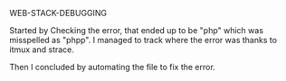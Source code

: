 WEB-STACK-DEBUGGING

Started by Checking the error, that ended up to be "php" which was misspelled as "phpp".
I managed to track where the error was thanks to itmux and strace.

Then I concluded by automating the file to fix the error. 
